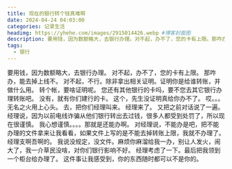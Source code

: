 ```yaml
---
title: 现在的银行转个钱真难啊
date: 2024-04-24 04:03:00
categories: 记录生活
headimg: https://yhehe.com/images/2915014426.webp #博客封面图
description: 要用钱，因为数额略大，去银行办理。对不起，办不了，您的卡有上限。那咋办，能去掉上线不。对不起，不行。除非拿出相关证明。证明你是给谁转账，并做什么用。转个帐，要啥证明呢。您还有其他银行的卡吗，要不您去其它银行办理转账吧。没有，就有你们建行的卡。。 #章的简短描述，概述文章内容，可以用于SEO优化，帮助搜索引擎和用户快速了解文章主题。
tags:
  - 银行
---
```


要用钱，因为数额略大，去银行办理。
对不起，办不了，您的卡有上限。
那咋办，能去掉上线不。
对不起，不行。除非拿出相关证明。证明你是给谁转账，并做什么用。
转个帐，要啥证明呢。
您还有其他银行的卡吗，要不您去其它银行办理转账吧。
没有，就有你们建行的卡。
这个，先生没证明真给你办不了。
哎。。。无名之火用上心头。
去，把你们经理叫来。
经理来了。
又把之前对话说了一遍。
经理说，因为以前电线诈骗从他们银行转出去过钱，很多人都受到处罚了，所以现在很谨慎。
我心想谨慎。。。。那就是还能办啊。
对经理说，不能办是吧，把不能办理的文件拿来让我看看，如果文件上写的是不能去掉转账上限，我就不办理了。
经理支啊吾啊的。
我说没规定，没文件。麻烦你麻溜给我一办，别让人发火，闹大了，我一介草民没啥，对你们银行影响不好。
经理考虑了一下。最后把我领到一个柜台给办理了。
这件事让我感受到，你的东西随时都可以不是你的。